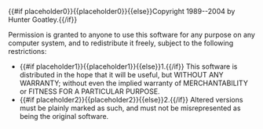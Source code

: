{{#if placeholder0}}{{placeholder0}}{{else}}Copyright 1989--2004 by Hunter Goatley.{{/if}}

Permission is granted to anyone to use this software for any purpose on any computer system, and to redistribute it freely, subject to the following restrictions:

* {{#if placeholder1}}{{placeholder1}}{{else}}1.{{/if}} This software is distributed in the hope that it will be useful, but WITHOUT ANY WARRANTY; without even the implied warranty of MERCHANTABILITY or FITNESS FOR A PARTICULAR PURPOSE.
* {{#if placeholder2}}{{placeholder2}}{{else}}2.{{/if}} Altered versions must be plainly marked as such, and must not be misrepresented as being the original software.